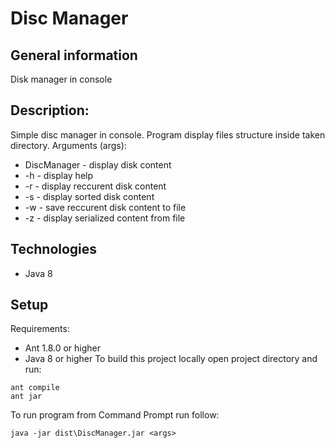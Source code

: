 # Disc Manager

## General information
Disk manager in console

## Description:
Simple disc manager in console. Program display files structure inside taken directory.
Arguments (args):
-  DiscManager <path> - display disk content
- -h - display help
- -r <path> - display reccurent disk content
- -s <path> - display sorted disk content
- -w <path> <path to save> <file name> - save reccurent disk content to file
- -z <path> - display serialized content from file

## Technologies
- Java 8

## Setup
Requirements:
- Ant 1.8.0 or higher
- Java 8 or higher
To build this project locally open project directory and run:
```
ant compile 
ant jar
```
To run program from Command Prompt run follow: 
```
java -jar dist\DiscManager.jar <args>
```